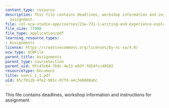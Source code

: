 ```yaml
---
content_type: resource
description: This file contains deadlines, workshop information and instructions for
  assignment.
file: /ol-ocw-studio-app/courses/21w-731-1-writing-and-experience-exploring-self-in-society-spring-2004/65cf012b4fe2901c07fda4c348888abc_exerc_1_1.pdf
file_size: 77098
file_type: application/pdf
learning_resource_types:
- Assignments
license: https://creativecommons.org/licenses/by-nc-sa/4.0/
ocw_type: OCWFile
parent_title: Assignments
parent_type: CourseSection
parent_uid: 9fc47e04-7b9c-4e13-e93f-f654fcc48582
resourcetype: Document
title: exerc_1_1.pdf
uid: 65cf012b-4fe2-901c-07fd-a4c348888abc
---
```

This file contains deadlines, workshop information and instructions for assignment.